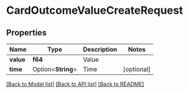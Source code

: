 # CardOutcomeValueCreateRequest

## Properties

Name | Type | Description | Notes
------------ | ------------- | ------------- | -------------
**value** | **f64** | Value | 
**time** | Option<**String**> | Time | [optional]

[[Back to Model list]](../README.md#documentation-for-models) [[Back to API list]](../README.md#documentation-for-api-endpoints) [[Back to README]](../README.md)


